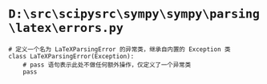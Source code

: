 # `D:\src\scipysrc\sympy\sympy\parsing\latex\errors.py`

```
# 定义一个名为 LaTeXParsingError 的异常类，继承自内置的 Exception 类
class LaTeXParsingError(Exception):
    # pass 语句表示此处不做任何额外操作，仅定义了一个异常类
    pass
```